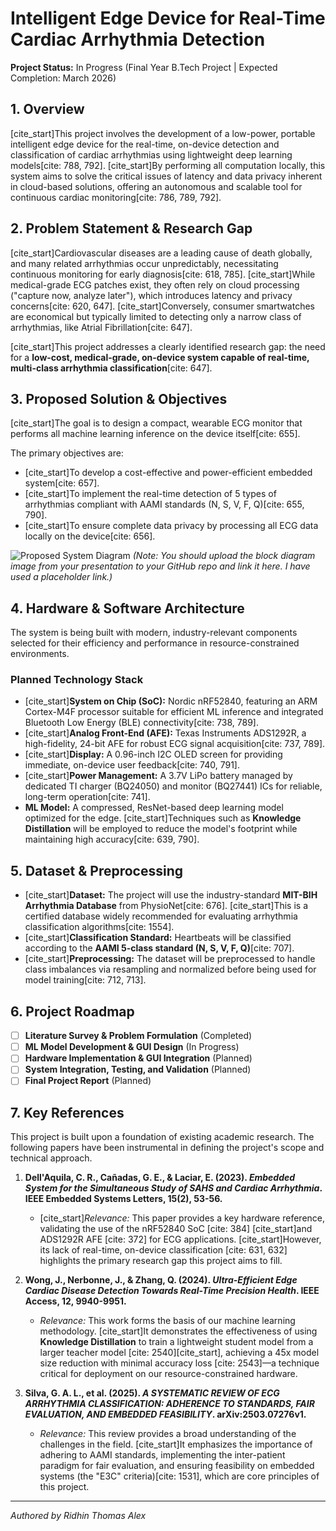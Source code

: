 # Intelligent Edge Device for Real-Time Cardiac Arrhythmia Detection

**Project Status:** In Progress (Final Year B.Tech Project | Expected Completion: March 2026)

## 1. Overview
[cite_start]This project involves the development of a low-power, portable intelligent edge device for the real-time, on-device detection and classification of cardiac arrhythmias using lightweight deep learning models[cite: 788, 792]. [cite_start]By performing all computation locally, this system aims to solve the critical issues of latency and data privacy inherent in cloud-based solutions, offering an autonomous and scalable tool for continuous cardiac monitoring[cite: 786, 789, 792].

## 2. Problem Statement & Research Gap
[cite_start]Cardiovascular diseases are a leading cause of death globally, and many related arrhythmias occur unpredictably, necessitating continuous monitoring for early diagnosis[cite: 618, 785]. [cite_start]While medical-grade ECG patches exist, they often rely on cloud processing ("capture now, analyze later"), which introduces latency and privacy concerns[cite: 620, 647]. [cite_start]Conversely, consumer smartwatches are economical but typically limited to detecting only a narrow class of arrhythmias, like Atrial Fibrillation[cite: 647].

[cite_start]This project addresses a clearly identified research gap: the need for a **low-cost, medical-grade, on-device system capable of real-time, multi-class arrhythmia classification**[cite: 647].

## 3. Proposed Solution & Objectives
[cite_start]The goal is to design a compact, wearable ECG monitor that performs all machine learning inference on the device itself[cite: 655].

The primary objectives are:
* [cite_start]To develop a cost-effective and power-efficient embedded system[cite: 657].
* [cite_start]To implement the real-time detection of 5 types of arrhythmias compliant with AAMI standards (N, S, V, F, Q)[cite: 655, 790].
* [cite_start]To ensure complete data privacy by processing all ECG data locally on the device[cite: 656].

![Proposed System Diagram](https://i.imgur.com/G5gT7S7.png)
*(Note: You should upload the block diagram image from your presentation to your GitHub repo and link it here. I have used a placeholder link.)*

## 4. Hardware & Software Architecture

The system is being built with modern, industry-relevant components selected for their efficiency and performance in resource-constrained environments.

### Planned Technology Stack
* [cite_start]**System on Chip (SoC):** Nordic nRF52840, featuring an ARM Cortex-M4F processor suitable for efficient ML inference and integrated Bluetooth Low Energy (BLE) connectivity[cite: 738, 789].
* [cite_start]**Analog Front-End (AFE):** Texas Instruments ADS1292R, a high-fidelity, 24-bit AFE for robust ECG signal acquisition[cite: 737, 789].
* [cite_start]**Display:** A 0.96-inch I2C OLED screen for providing immediate, on-device user feedback[cite: 740, 791].
* [cite_start]**Power Management:** A 3.7V LiPo battery managed by dedicated TI charger (BQ24050) and monitor (BQ27441) ICs for reliable, long-term operation[cite: 741].
* **ML Model:** A compressed, ResNet-based deep learning model optimized for the edge. [cite_start]Techniques such as **Knowledge Distillation** will be employed to reduce the model's footprint while maintaining high accuracy[cite: 639, 790].

## 5. Dataset & Preprocessing
* [cite_start]**Dataset:** The project will use the industry-standard **MIT-BIH Arrhythmia Database** from PhysioNet[cite: 676]. [cite_start]This is a certified database widely recommended for evaluating arrhythmia classification algorithms[cite: 1554].
* [cite_start]**Classification Standard:** Heartbeats will be classified according to the **AAMI 5-class standard (N, S, V, F, Q)**[cite: 707].
* [cite_start]**Preprocessing:** The dataset will be preprocessed to handle class imbalances via resampling and normalized before being used for model training[cite: 712, 713].

## 6. Project Roadmap
-   [ ] **Literature Survey & Problem Formulation** (Completed)
-   [ ] **ML Model Development & GUI Design** (In Progress)
-   [ ] **Hardware Implementation & GUI Integration** (Planned)
-   [ ] **System Integration, Testing, and Validation** (Planned)
-   [ ] **Final Project Report** (Planned)

## 7. Key References
This project is built upon a foundation of existing academic research. The following papers have been instrumental in defining the project's scope and technical approach.

1.  **Dell'Aquila, C. R., Cañadas, G. E., & Laciar, E. (2023). *Embedded System for the Simultaneous Study of SAHS and Cardiac Arrhythmia*. IEEE Embedded Systems Letters, 15(2), 53-56.**
    * [cite_start]*Relevance:* This paper provides a key hardware reference, validating the use of the nRF52840 SoC [cite: 384] [cite_start]and ADS1292R AFE [cite: 372] for ECG applications. [cite_start]However, its lack of real-time, on-device classification [cite: 631, 632] highlights the primary research gap this project aims to fill.

2.  **Wong, J., Nerbonne, J., & Zhang, Q. (2024). *Ultra-Efficient Edge Cardiac Disease Detection Towards Real-Time Precision Health*. IEEE Access, 12, 9940-9951.**
    * *Relevance:* This work forms the basis of our machine learning methodology. [cite_start]It demonstrates the effectiveness of using **Knowledge Distillation** to train a lightweight student model from a larger teacher model [cite: 2540][cite_start], achieving a 45x model size reduction with minimal accuracy loss [cite: 2543]—a technique critical for deployment on our resource-constrained hardware.

3.  **Silva, G. A. L., et al. (2025). *A SYSTEMATIC REVIEW OF ECG ARRHYTHMIA CLASSIFICATION: ADHERENCE TO STANDARDS, FAIR EVALUATION, AND EMBEDDED FEASIBILITY*. arXiv:2503.07276v1.**
    * *Relevance:* This review provides a broad understanding of the challenges in the field. [cite_start]It emphasizes the importance of adhering to AAMI standards, implementing the inter-patient paradigm for fair evaluation, and ensuring feasibility on embedded systems (the "E3C" criteria)[cite: 1531], which are core principles of this project.

---
*Authored by Ridhin Thomas Alex*
